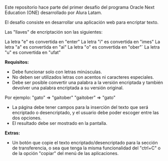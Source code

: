 Este repositorio hace parte del primer desafío del programa Oracle Next Education (ONE) desarrollado por Alura Latam. 

El desafío consiste en desarrollar una aplicación web para encriptar texto. 

Las "llaves" de encriptación son las siguientes:

La letra "e" es convertida en "enter"
La letra "i" es convertida en "imes"
La letra "a" es convertida en "ai"
La letra "o" es convertida en "ober"`
La letra "u" es convertida en "ufat"

**Requisitos:**
- Debe funcionar solo con letras minúsculas.
- No deben ser utilizados letras con acentos ni caracteres especiales.
- Debe ser posible convertir una palabra a la versión encriptada y también devolver una palabra encriptada a su versión original. 

Por ejemplo:
"gato" => "gaitober"
"gaitober" => "gato"

- La página debe tener campos para la inserción del texto que será encriptado o desencriptado, y el usuario debe poder escoger entre las dos opciones.
- El resultado debe ser mostrado en la pantalla.

**Extras:**
- Un botón que copie el texto encriptado/desencriptado para la sección de transferencia, o sea que tenga la misma funcionalidad del "ctrl+C" o de la opción "copiar" del menú de las aplicaciones.

